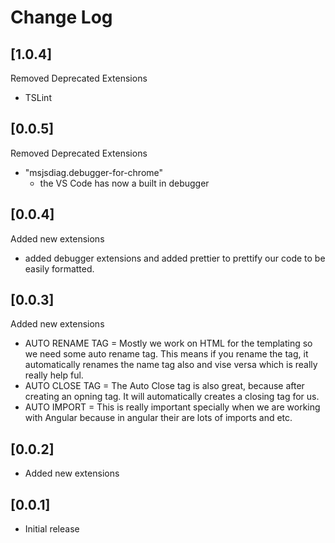 # Change Log

## [1.0.4]
Removed Deprecated Extensions
  - TSLint

## [0.0.5]
Removed Deprecated Extensions
- "msjsdiag.debugger-for-chrome"
  - the VS Code has now a built in debugger

## [0.0.4]
Added new extensions
- added debugger extensions and added prettier to prettify our code to be easily formatted.

## [0.0.3]
Added new extensions
- AUTO RENAME TAG = Mostly we work on HTML for the templating so we need some auto rename tag. This means if you rename the tag, it automatically renames the name tag also and vise versa which is really really help ful.
- AUTO CLOSE TAG = The Auto Close tag is also great, because after creating an opning tag. It will automatically creates a closing tag for us.
- AUTO IMPORT = This is really important specially when we are working with Angular because in angular their are lots of imports and etc.

## [0.0.2]

- Added new extensions

## [0.0.1]

- Initial release
